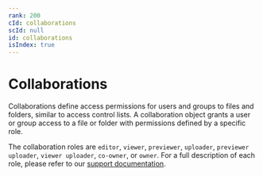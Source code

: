 ```yaml
---
rank: 200
cId: collaborations
scId: null
id: collaborations
isIndex: true
---
```

# Collaborations

Collaborations define access permissions for users and groups to files and folders, similar to access control lists. A collaboration object grants a user or group access to a file or folder with permissions defined by a specific role.

The collaboration roles are `editor`, `viewer`, `previewer`, `uploader`, `previewer uploader`, `viewer uploader`, `co-owner`, or `owner`. For a full description of each role, please refer to our [support documentation][support documentation].

[support documentation]: https://community.box.com/t5/Collaborate-By-Inviting-Others/Understanding-Collaborator-Permission-Levels/ta-p/144
